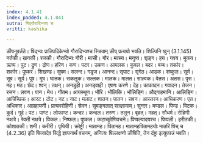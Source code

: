 ```yaml
---
index: 4.1.41
index_padded: 4.1.041
sutra: षिद्गौरादिभ्यश् च
vritti: kashika

---
```

ङीषनुवर्तते। षिद्भ्यः प्रातिपदिकेभ्यो गौरादिभ्यश्च स्त्रियाम् ङीष् प्रत्ययो भवति। शिल्पिनि ष्वुन् (3.1.145) नर्तकी। खनकी। रजकी। गौरादिभ्यः गौरी। मत्सी। गौर। मत्स्य। मनुष्य। शृङ्ग। हय। गवय। मुकय। ऋष्य। पुट। द्रुण। द्रोण। हरिण। कण। पटर। उकण। आमलक। कुवल। बदर। बम्ब। तर्कार। शर्कार। पुष्कर। शिखण्ड। सुषम। सलन्द। गडुज। आनन्द। सृपाट। सृगेठ। आढक। शष्कुल। सूर्म। सुब। सूर्य। पूष। मूष। घातक। सकलूक। सल्लक। मालक। मालत। साल्वक। वेतस। अतस। पृस। मह। मठ। छेद। श्वन्। तक्षन्। अनडुही। अनड्वाही। एषणः करणे। देह। काकादन। गवादन। तेजन। रजन। लवण। पान। मेध। गौतम। आयस्थूण। भौरि। भौलिकि। भौलिङ्गि। औद्गाहमानि। आलिङ्गि। आपिच्छिक। आरट। टोट। नट। नाट। मलाट। शातन। पातन। सवन। आस्तरन। आधिकरण। एत। अधिकार। आग्रहायणी। प्रत्यवरोहिणी। सेवन। सुमङ्गलात् सञ्ज्ञायाम्। सुन्दर। मण्डल। पिण्ड। विटक। कुर्द। गूर्द। पट। पाण्ट। लोफाण्ट। कन्दर। कन्दल। तरुण। तलुन। बृहत्। महत्। सौधर्म। रोहिणी नक्षत्रे। रेवती नक्षत्रे। विकल। निष्फल। पुष्कल। कटाच्छ्रोणिवचने। पिप्पल्यादयश्च। पिप्पली। हरीतकी। कोशातकी। शमी। करीरी। पृथिवी। क्रोष्ट्री। मातामह। पितामह। मातामहपितामहयोः मातरि षिच् च (4.2.36) इति षित्त्वादेव सिद्धे ज्ञापनार्थं वचनम्, अनित्यः षिल्लक्षणो ङीषिति, तेन दंष्ट्रा इत्युपपन्नं भवति।